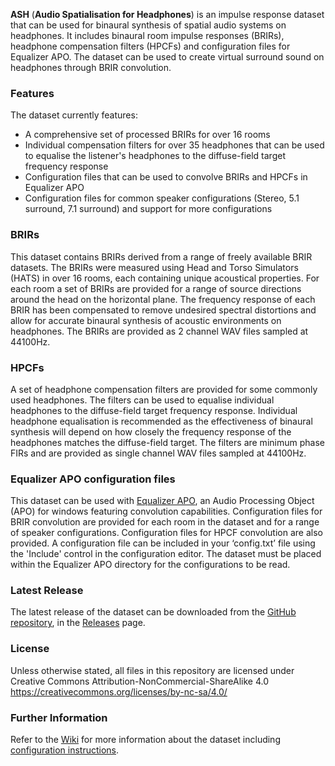 **ASH** (**Audio Spatialisation for Headphones**) is an impulse response dataset that can be used for binaural synthesis of spatial audio systems on headphones. It includes binaural room impulse responses (BRIRs), headphone compensation filters (HPCFs) and configuration files for Equalizer APO. The dataset can be used to create virtual surround sound on headphones through BRIR convolution.

### Features
The dataset currently features:
* A comprehensive set of processed BRIRs for over 16 rooms
* Individual compensation filters for over 35 headphones that can be used to equalise the listener's headphones to the diffuse-field target frequency response
* Configuration files that can be used to convolve BRIRs and HPCFs in Equalizer APO
* Configuration files for common speaker configurations (Stereo, 5.1 surround, 7.1 surround) and support for more configurations

### BRIRs
This dataset contains BRIRs derived from a range of freely available BRIR datasets. The BRIRs were measured using Head and Torso Simulators (HATS) in over 16 rooms, each containing unique acoustical properties. For each room a set of BRIRs are provided for a range of source directions around the head on the horizontal plane. The frequency response of each BRIR has been compensated to remove undesired spectral distortions and allow for accurate binaural synthesis of acoustic environments on headphones. The BRIRs are provided as 2 channel WAV files sampled at 44100Hz.

### HPCFs
A set of headphone compensation filters are provided for some commonly used headphones. The filters can be used to equalise individual headphones to the diffuse-field target frequency response. Individual headphone equalisation is recommended as the effectiveness of binaural synthesis will depend on how closely the frequency response of the headphones matches the diffuse-field target. The filters are minimum phase FIRs and are provided as single channel WAV files sampled at 44100Hz. 

### Equalizer APO configuration files
This dataset can be used with [Equalizer APO](https://sourceforge.net/projects/equalizerapo/), an Audio Processing Object (APO) for windows featuring convolution capabilities. Configuration files for BRIR convolution are provided for each room in the dataset and for a range of speaker configurations. Configuration files for HPCF convolution are also provided. A configuration file can be included in your ‘config.txt’ file using the 'Include' control in the configuration editor. The dataset must be placed within the Equalizer APO directory for the configurations to be read.

### Latest Release
The latest release of the dataset can be downloaded from the [GitHub repository](https://github.com/ShanonPearce/ASH-BRIRs), in the [Releases](https://github.com/ShanonPearce/ASH-BRIRs/releases) page.

### License
Unless otherwise stated, all files in this repository are licensed under Creative Commons Attribution-NonCommercial-ShareAlike 4.0 https://creativecommons.org/licenses/by-nc-sa/4.0/

### Further Information
Refer to the [Wiki](https://github.com/ShanonPearce/ASH-BRIRs/wiki) for more information about the dataset including [configuration instructions](https://github.com/ShanonPearce/ASH-BRIRs/wiki/Equalizer-APO-Configuration).

